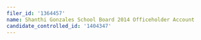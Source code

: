 ```yaml
---
filer_id: '1364457'
name: Shanthi Gonzales School Board 2014 Officeholder Account
candidate_controlled_id: '1404347'
---
```

